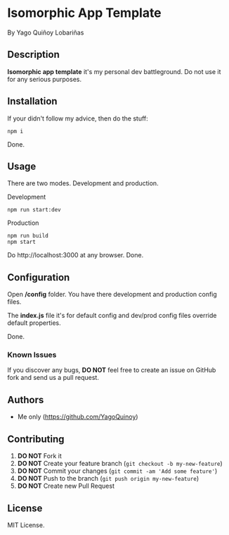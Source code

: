 # Isomorphic App Template
<!-- If you'd like to use a logo instead uncomment this code and remove the text above this line

  ![Logo](URL to logo img file goes here)

-->

<!-- By [Yago Quiñoy Lobariñas](yagoquinoy@gmail.com). -->
By Yago Quiñoy Lobariñas

<!-- [![Code Climate](Code Climate Badge IMG URL goes here)](Code Climate URL goes here) -->

## Description
**Isomorphic app template** it's my personal dev battleground. Do not use it for any serious purposes.

## Installation

If your didn't follow my advice, then do the stuff:

```console
npm i
```

Done.


## Usage

There are two modes. Development and production.


Development
```console
npm run start:dev
```

Production
```console
npm run build
npm start
```
Do http://localhost:3000 at any browser. Done.

## Configuration

Open **/config** folder. You have there development and production config files.

The **index.js** file it's for default config and dev/prod config files override  default properties.

Done.

<!-- ## Information

Screenshots of your application below:

![Screenshot 1](http://placekitten.com/400/300)

![Screenshot 2](http://placekitten.com/400/300) -->


### Known Issues

If you discover any bugs, **DO NOT** feel free to create an issue on GitHub fork and
send us a pull request.

<!-- [Issues List](Github Issues List URL goes here). -->

## Authors

* Me only (https://github.com/YagoQuinoy)


## Contributing

1. **DO NOT** Fork it
2. **DO NOT** Create your feature branch (`git checkout -b my-new-feature`)
3. **DO NOT** Commit your changes (`git commit -am 'Add some feature'`)
4. **DO NOT** Push to the branch (`git push origin my-new-feature`)
5. **DO NOT** Create new Pull Request


## License

MIT License.

